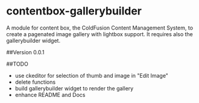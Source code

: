 # contentbox-gallerybuilder

A module for content box, the ColdFusion Content Management System, to create a pagenated image gallery with lightbox support. It requires also the gallerybuilder widget. 

##Version 0.0.1

##TODO
- use ckeditor for selection of thumb and image in "Edit Image"
- delete functions
- build gallerybuilder widget to render the gallery
- enhance README and Docs

